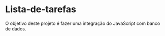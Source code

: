 # Lista-de-tarefas
O objetivo deste projeto é fazer uma integração do JavaScript com banco de dados.
